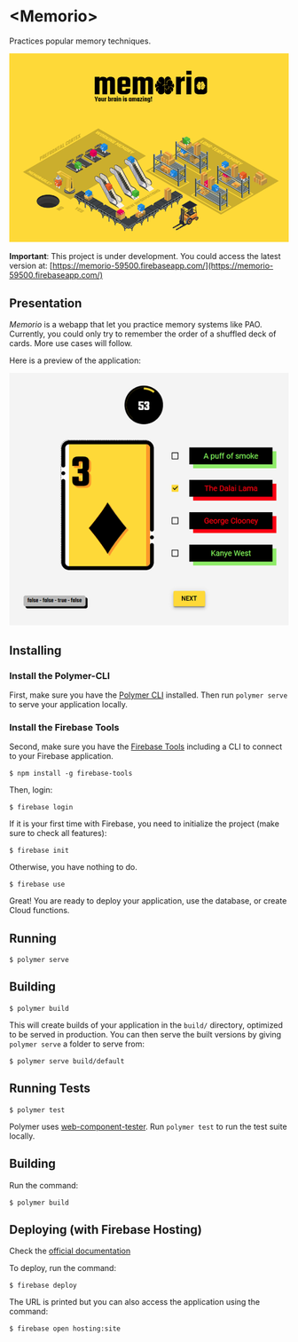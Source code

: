 # \<Memorio\>

Practices popular memory techniques.

![Logo](/images/home.png)

**Important**: This project is under development. You could access the latest version at: [https://memorio-59500.firebaseapp.com/](https://memorio-59500.firebaseapp.com/)


## Presentation

*Memorio* is a webapp that let you practice memory systems like PAO. Currently, you could only try to remember the order of a shuffled deck of cards. More use cases will follow.

Here is a preview of the application:

![Preview](/images/preview.png)


## Installing

### Install the Polymer-CLI

First, make sure you have the [Polymer CLI](https://www.npmjs.com/package/polymer-cli) installed. Then run `polymer serve` to serve your application locally.

### Install the Firebase Tools

Second, make sure you have the [Firebase Tools](https://github.com/firebase/firebase-tools) including a CLI to connect to your Firebase application.

```
$ npm install -g firebase-tools
```

Then, login:

```
$ firebase login
```

If it is your first time with Firebase, you need to initialize the project (make sure to check all features):

```
$ firebase init
```

Otherwise, you have nothing to do.

```
$ firebase use
```

Great! You are ready to deploy your application, use the database, or create Cloud functions.

## Running 

```
$ polymer serve
```

## Building 

```
$ polymer build
```

This will create builds of your application in the `build/` directory, optimized to be served in production. You can then serve the built versions by giving `polymer serve` a folder to serve from:

```
$ polymer serve build/default
```

## Running Tests

```
$ polymer test
```

Polymer uses [web-component-tester](https://github.com/Polymer/web-component-tester). Run `polymer test` to run the test suite locally.


## Building

Run the command:

```
$ polymer build
```


## Deploying (with Firebase Hosting)

Check the [official documentation](https://www.polymer-project.org/2.0/start/toolbox/deploy#deploy-with-firebase)

To deploy, run the command:

```
$ firebase deploy
```

The URL is printed but you can also access the application using the command:

```
$ firebase open hosting:site
```
